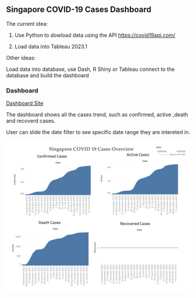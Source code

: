 ## Singapore COVID-19 Cases Dashboard

The current idea:

1. Use Python to dowload data using the API https://covid19api.com/

2. Load data into Tableau 2023.1

Other ideas:

Load data into database, use Dash, R Shiny or Tableau connect to the database and build the dashboard

### Dashboard

[Dashboard Site](https://prod-apsoutheast-a.online.tableau.com/t/staycalmandrelax/views/covid19_dashboard/case_overview/a7a77d9d-b699-4c51-8620-edff3296977d/7f4d1c6a-e729-4c8d-be1e-747778102576)

The dashboard shows all the cases trend, such as confirmed, active ,death and recoverd cases.

User can slide the date filter to see specific date range they are intereted in. 

![result image](./dashboard.png)
